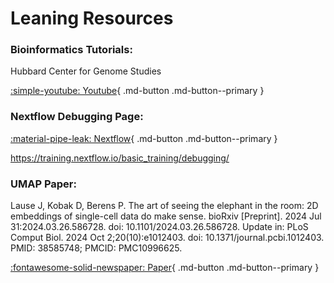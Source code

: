 # Leaning Resources

### Bioinformatics Tutorials: 

Hubbard Center for Genome Studies

[:simple-youtube:   Youtube](https://www.youtube.com/playlist?list=PLLV_tmUM69VA4B0DKfNEBsaL9ARlpp__W){ .md-button .md-button--primary }


### Nextflow Debugging Page:

[:material-pipe-leak:   Nextflow](https://training.nextflow.io/basic_training/debugging/){ .md-button .md-button--primary }


https://training.nextflow.io/basic_training/debugging/

### UMAP Paper: 

Lause J, Kobak D, Berens P. The art of seeing the elephant in the room: 2D embeddings of single-cell data do make sense. bioRxiv [Preprint]. 2024 Jul 31:2024.03.26.586728. doi: 10.1101/2024.03.26.586728. Update in: PLoS Comput Biol. 2024 Oct 2;20(10):e1012403. doi: 10.1371/journal.pcbi.1012403. PMID: 38585748; PMCID: PMC10996625.

[:fontawesome-solid-newspaper: Paper](https://pmc.ncbi.nlm.nih.gov/articles/instance/11295803/pdf/nihpp-2024.03.26.586728v2.pdf){ .md-button .md-button--primary }

